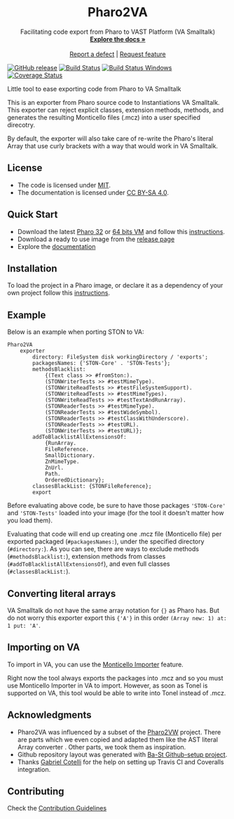 <p align="center">
 <!-- <img src="assets/logos/128x128.png">  -->
 <h1 align="center">Pharo2VA</h1>
  <p align="center">
    Facilitating code export from Pharo to VAST Platform (VA Smalltalk)
    <br>
    <a href="docs/"><strong>Explore the docs »</strong></a>
    <br>
    <br>
    <a href="https://github.com/vasmalltalk/pharo2va/issues/new?labels=Type%3A+Defect">Report a defect</a>
    |
    <a href="https://github.com/vasmalltalk/pharo2va/issues/new?labels=Type%3A+Feature">Request feature</a>
  </p>
</p>

[![GitHub release](https://img.shields.io/github/release/vasmalltalk/pharo2va.svg)](https://github.com/vasmalltalk/pharo2va/releases/latest)
[![Build Status](https://travis-ci.com/vasmalltalk/pharo2va.svg?branch=master)](https://travis-ci.com/vasmalltalk/pharo2va)
[![Build Status Windows](https://ci.appveyor.com/api/projects/status/6j1e0dalvb7b5mrn/branch/master?svg=true)](https://ci.appveyor.com/project/marianopeck/pharo2va)
[![Coverage Status](https://coveralls.io/repos/github/vasmalltalk/pharo2va/badge.svg?branch=master)](https://coveralls.io/github/vasmalltalk/pharo2va?branch=master)

Little tool to ease exporting code from Pharo to VA Smalltalk

This is an exporter from Pharo source code to Instantiations VA Smalltalk. This exporter can reject explicit classes, extension methods, methods, and generates the resulting Monticello files (.mcz) into a user specified direcotry.  

By default, the exporter will also take care of re-write the Pharo's literal Array that use curly brackets with a way that would work in VA Smalltalk.


## License
- The code is licensed under [MIT](LICENSE).
- The documentation is licensed under [CC BY-SA 4.0](http://creativecommons.org/licenses/by-sa/4.0/).


## Quick Start

- Download the latest [Pharo 32](https://get.pharo.org/) or [64 bits VM](https://get.pharo.org/64/) and follow this [instructions](docs/Installation.md).
- Download a ready to use image from the [release page](https://github.com/vasmalltalk/pharo2va/releases/latest)
- Explore the [documentation](docs/)


## Installation

To load the project in a Pharo image, or declare it as a dependency of your own project follow this [instructions](docs/Installation.md).


## Example

Below is an example when porting STON to VA:

```smalltalk
Pharo2VA
	exporter
		directory: FileSystem disk workingDirectory / 'exports';
		packagesNames: {'STON-Core' . 'STON-Tests'};
		methodsBlacklist:
			{(Text class >> #fromSton:).
			(STONWriterTests >> #testMimeType).
			(STONWriteReadTests >> #testFileSystemSupport).
			(STONWriteReadTests >> #testMimeTypes).
			(STONWriteReadTests >> #testTextAndRunArray).
			(STONReaderTests >> #testMimeType).
			(STONReaderTests >> #testWideSymbol).
			(STONReaderTests >> #testClassWithUnderscore).
			(STONReaderTests >> #testURL).
			(STONWriterTests >> #testURL)};
		addToBlacklistAllExtensionsOf:
			{RunArray.
			FileReference.
			SmallDictionary.
			ZnMimeType.
			ZnUrl.
			Path.
			OrderedDictionary};
		classesBlackList: {STONFileReference};
		export
```

Before evaluating above code, be sure to have those packages `'STON-Core'` and `'STON-Tests'` loaded into your image (for the tool it doesn't matter how you load them).

Evaluating that code will end up creating one .mcz file (Monticello file) per exported packaged (`#packagesNames:`), under the specified directory (`#directory:`). As you can see, there are ways to exclude methods (`#methodsBlacklist:`), extension methods from classes (`#addToBlacklistAllExtensionsOf`), and even full classes (`#classesBlackList:`).

## Converting literal arrays

VA Smalltalk do not have the same array notation for `{}` as Pharo has. But do not worry this exporter export this `{'A'}` in this order `(Array new: 1) at: 1 put: 'A'`.

## Importing on VA

To import in VA, you can use the [Monticello Importer](https://www.instantiations.com/docs/91/wwhelp/wwhimpl/js/html/wwhelp.htm#href=sg/stugmi.html) feature.

Right now the tool always exports the packages into .mcz and so you must use Monticello Importer in VA to import. However, as soon as Tonel is supported on VA, this tool would be able to write into Tonel instead of .mcz.


## Acknowledgments

- Pharo2VA was influenced by a subset of the [Pharo2VW](https://github.com/ObjectProfile/Pharo2VW) project. There are parts which we even copied and adapted them like the AST literal Array converter . Other parts, we took them as inspiration.
- Github repository layout was generated with [Ba-St Github-setup project](https://github.com/ba-st/GitHub-setup).
- Thanks [Gabriel Cotelli](https://github.com/gcotelli) for the help on setting up Travis CI and Coveralls integration.

## Contributing

Check the [Contribution Guidelines](CONTRIBUTING.md)
